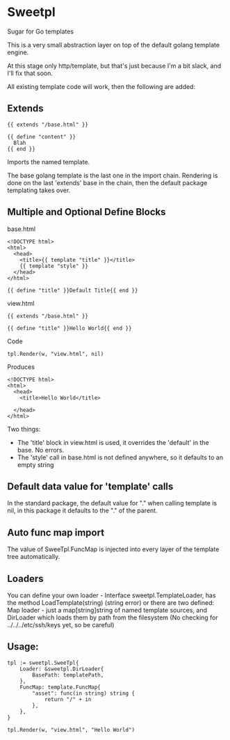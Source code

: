 Sweetpl
========

Sugar for Go templates

This is a very small abstraction layer on top of the default golang template engine.

At this stage only http/template, but that's just because I'm a bit slack, and I'll fix that soon.

All existing template code will work, then the following are added:

## Extends

    {{ extends "/base.html" }}
    
    {{ define "content" }}
      Blah
    {{ end }}
  
Imports the named template.

The base golang template is the last one in the import chain.
Rendering is done on the last 'extends' base in the chain, then the default package templating takes over.



## Multiple and Optional Define Blocks
  
base.html

    <!DOCTYPE html>
    <html>
      <head>
        <title>{{ template "title" }}</title>
        {{ template "style" }}
      </head>
    </html>
    
    {{ define "title" }}Default Title{{ end }}
  
view.html

    {{ extends "/base.html" }}
  
    {{ define "title" }}Hello World{{ end }}
  
Code

    tpl.Render(w, "view.html", nil)
  
Produces

    <!DOCTYPE html>
    <html>
      <head>
        <title>Hello World</title>

      </head>
    </html>
  
Two things: 

- The 'title' block in view.html is used, it overrides the 'default' in the base. No errors.
- The 'style' call in base.html is not defined anywhere, so it defaults to an empty string

## Default data value for 'template' calls

In the standard package, the default value for "." when calling template is nil, in this 
package it defaults to the "." of the parent.

## Auto func map import
The value of SweeTpl.FuncMap is injected into every layer of the template tree automatically.

## Loaders
You can define your own loader - Interface sweetpl.TemplateLoader, has the method LoadTemplate(string) (string error)
or there are two defined: Map loader - just a map[string]string of named template sources, and DirLoader which loads them by path from the filesystem (No checking for ../../../etc/ssh/keys yet, so be careful)

## Usage:

  	tpl := sweetpl.SweeTpl{
  		Loader: &sweetpl.DirLoader{
  			BasePath: templatePath,
  		},
  		FuncMap: template.FuncMap{
  			"asset": func(in string) string {
  				return "/" + in
  			},
  		},
  	}
  	
  	tpl.Render(w, "view.html", "Hello World")

  
  
